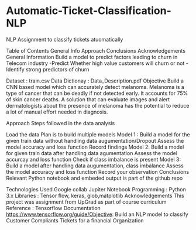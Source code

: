 # Automatic-Ticket-Classification-NLP
NLP Assignment to classify tickets atuomatically

Table of Contents
General Info
Approach
Conclusions
Acknowledgements
General Information
Build a model to predict factors leading to churn in Telecom industry -Predict Whether high value customers will churn or not -Identify strong predictors of churn

Dataset : train.csv
Data Dictionay : Data_Description.pdf
Objective
Build a CNN based model which can accurately detect melanoma. Melanoma is a type of cancer that can be deadly if not detected early. It accounts for 75% of skin cancer deaths. A solution that can evaluate images and alert dermatologists about the presence of melanoma has the potential to reduce a lot of manual effort needed in diagnosis.

Approach
Steps followed in the data analysis

Load the data
Plan is to build multiple models
Model 1 :
Build a model for the given train data without handling data augumentation/Dropout
Assess the model accuracy and loss function
Record findings
Model 2:
Build a model for given train data after handling data agumentation
Assess the model accurcay and loss function
Check if class imbalance is present
Model 3:
Build a model after handling data augumentation, class imbalance
Assess the model accuracy and loss function
Record your observation
Conclusions
Relevant Python notebook and embeded output is part of the github repo

Technologies Used
Google collab
Jupiter Notebook
Programming : Python 3.x
Libraries : Tensor flow, keras, glob,matplotlib
Acknowledgements
This project was assignment from UpGrad as part of course curriculum
Reference : Tensorflow Documentation https://www.tensorflow.org/guide/Objective:
Build an NLP model to classify Customer Compliants Tickets for a financial Organization


